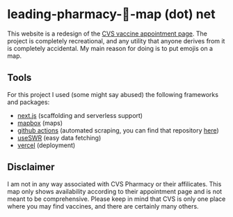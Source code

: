# leading-pharmacy-💉-map (dot) net

This website is a redesign of the [CVS vaccine appointment page](https://www.cvs.com/immunizations/covid-19-vaccine). The project is completely recreational, and
any utility that anyone derives from it is completely accidental. My main reason for doing is to put emojis on a map.

## Tools

For this project I used (some might say abused) the following frameworks and packages:

- [next.js](https://nextjs.org/) (scaffolding and serverless support)
- [mapbox](https://www.mapbox.com/) (maps)
- [github actions](https://github.com/features/actions) (automated scraping, you can find that repository [here](https://github.com/bora-uyumazturk/scrape-covid-availability))
- [useSWR](https://swr.vercel.app/) (easy data fetching)
- [vercel](https://vercel.com/dashboard) (deployment)

## Disclaimer

I am not in any way associated with CVS Pharmacy or their affilicates. This map only shows availability according to their appointment page and is not meant
to be comprehensive. Please keep in mind that CVS is only one place where you may find vaccines, and there are certainly many others. 
